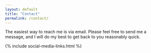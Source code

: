 ```yaml
---
layout: default
title: "Contact"
permalink: /contact/
---
```

<p>
	The easiest way to reach me is via email. 
	Please feel free to send me a message, and I will do my best to get back to you reasonably quick.
</p>
{% include social-media-links.html %}
